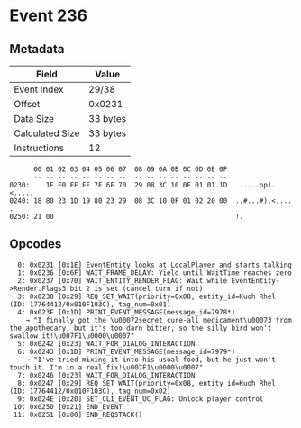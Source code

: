 # Event 236

## Metadata

| Field           | Value    |
|-----------------|----------|
| Event Index     | 29/38    |
| Offset          | 0x0231   |
| Data Size       | 33 bytes |
| Calculated Size | 33 bytes |
| Instructions    | 12       |

```
      00 01 02 03 04 05 06 07  08 09 0A 0B 0C 0D 0E 0F
      -- -- -- -- -- -- -- --  -- -- -- -- -- -- -- --
0230:    1E F0 FF FF 7F 6F 70  29 08 3C 10 0F 01 01 1D   .....op).<.....
0240: 18 80 23 1D 19 80 23 29  08 3C 10 0F 01 02 20 00  ..#...#).<.... .
0250: 21 00                                             !.              
```

## Opcodes

```
  0: 0x0231 [0x1E] EventEntity looks at LocalPlayer and starts talking
  1: 0x0236 [0x6F] WAIT_FRAME_DELAY: Yield until WaitTime reaches zero
  2: 0x0237 [0x70] WAIT_ENTITY_RENDER_FLAG: Wait while EventEntity->Render.Flags3 bit 2 is set (cancel turn if not)
  3: 0x0238 [0x29] REQ_SET_WAIT(priority=0x08, entity_id=Kuoh Rhel (ID: 17764412/0x010F103C), tag_num=0x01)
  4: 0x023F [0x1D] PRINT_EVENT_MESSAGE(message_id=7978*)
    → "I finally got the \u00072secret cure-all medicament\u00073 from the apothecary, but it's too darn bitter, so the silly bird won't swallow it!\u007F1\u0000\u0007"
  5: 0x0242 [0x23] WAIT_FOR_DIALOG_INTERACTION
  6: 0x0243 [0x1D] PRINT_EVENT_MESSAGE(message_id=7979*)
    → "I've tried mixing it into his usual food, but he just won't touch it. I'm in a real fix!\u007F1\u0000\u0007"
  7: 0x0246 [0x23] WAIT_FOR_DIALOG_INTERACTION
  8: 0x0247 [0x29] REQ_SET_WAIT(priority=0x08, entity_id=Kuoh Rhel (ID: 17764412/0x010F103C), tag_num=0x02)
  9: 0x024E [0x20] SET_CLI_EVENT_UC_FLAG: Unlock player control
 10: 0x0250 [0x21] END_EVENT
 11: 0x0251 [0x00] END_REQSTACK()
```
